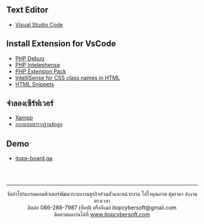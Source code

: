 ## Text Editor
 - [Visual Studio Code](https://code.visualstudio.com/)
 
## Install Extension for VsCode
 - [PHP Debug](https://marketplace.visualstudio.com/items?itemName=felixfbecker.php-debug)
 - [PHP Intelephense](https://marketplace.visualstudio.com/items?itemName=bmewburn.vscode-intelephense-client)
 - [PHP Extension Pack](https://marketplace.visualstudio.com/items?itemName=felixfbecker.php-pack)
 - [IntelliSense for CSS class names in HTML](https://marketplace.visualstudio.com/items?itemName=Zignd.html-css-class-completion)
 - [HTML Snippets](https://marketplace.visualstudio.com/items?itemName=abusaidm.html-snippets)

## จำลองเซิร์ฟเวอร์
 - [Xampp](https://drive.google.com/drive/folders/19EuOKJG5kHHGafFIANtvixllRzi2nD4A?usp=sharing)
 - [ออกแบบตารางฐานข้อมูล](/DATABASE.md)

## Demo
 - [itopx-board.ga](http://itopx-board.ga/)

<br>
<br>

---
<p align="center"> จัดทำโปรแกรมคอมพิวเตอร์พัฒนาระบบงานธุรกิจส่วนตัวและหน่วยงาน ใส่ใจคุณภาพ คุ้มราคา ส่งงานตรงเวลา<br>ติดต่อ 086-288-7987 (ท็อป) หรืออีเมล์    itopcybersoft@gmail.com<br>ติดตามผลงานได้ที่ <a href="https://itopcybersoft.com" target="_blank">www.itopcybersoft.com</a></p>